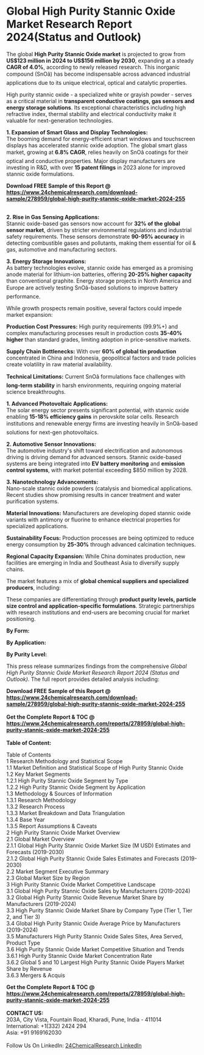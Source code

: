 <h1>Global High Purity Stannic Oxide Market Research Report 2024(Status and Outlook)</h1><p>The global <strong>High Purity Stannic Oxide market</strong> is projected to grow from <strong>US$123 million in 2024 to US$156 million by 2030</strong>, expanding at a steady <strong>CAGR of 4.0%</strong>, according to newly released research. This inorganic compound (SnOâ) has become indispensable across advanced industrial applications due to its unique electrical, optical and catalytic properties.</p><p>High purity stannic oxide - a specialized white or grayish powder - serves as a critical material in <strong>transparent conductive coatings, gas sensors and energy storage solutions</strong>. Its exceptional characteristics including high refractive index, thermal stability and electrical conductivity make it valuable for next-generation technologies.</p><p><strong>1. Expansion of Smart Glass and Display Technologies:</strong><br>
The booming demand for energy-efficient smart windows and touchscreen displays has accelerated stannic oxide adoption. The global smart glass market, growing at <strong>6.8% CAGR</strong>, relies heavily on SnOâ coatings for their optical and conductive properties. Major display manufacturers are investing in R&amp;D, with over <strong>15 patent filings</strong> in 2023 alone for improved stannic oxide formulations.</p><div><b>Download FREE Sample of this Report @ 
            <a href="https://www.24chemicalresearch.com/download-sample/278959/global-high-purity-stannic-oxide-market-2024-255">
            https://www.24chemicalresearch.com/download-sample/278959/global-high-purity-stannic-oxide-market-2024-255</a></b></div><br><p><strong>2. Rise in Gas Sensing Applications:</strong><br>
Stannic oxide-based gas sensors now account for <strong>32% of the global sensor market</strong>, driven by stricter environmental regulations and industrial safety requirements. These sensors demonstrate <strong>90-95% accuracy</strong> in detecting combustible gases and pollutants, making them essential for oil &amp; gas, automotive and manufacturing sectors.</p><p><strong>3. Energy Storage Innovations:</strong><br>
As battery technologies evolve, stannic oxide has emerged as a promising anode material for lithium-ion batteries, offering <strong>20-25% higher capacity</strong> than conventional graphite. Energy storage projects in North America and Europe are actively testing SnOâ-based solutions to improve battery performance.</p><p>While growth prospects remain positive, several factors could impede market expansion:</p><p><strong>Production Cost Pressures:</strong> High purity requirements (99.9%+) and complex manufacturing processes result in production costs <strong>35-40% higher</strong> than standard grades, limiting adoption in price-sensitive markets.</p><p><strong>Supply Chain Bottlenecks:</strong> With over <strong>60% of global tin production</strong> concentrated in China and Indonesia, geopolitical factors and trade policies create volatility in raw material availability.</p><p><strong>Technical Limitations:</strong> Current SnOâ formulations face challenges with <strong>long-term stability</strong> in harsh environments, requiring ongoing material science breakthroughs.</p><p><strong>1. Advanced Photovoltaic Applications:</strong><br>
The solar energy sector presents significant potential, with stannic oxide enabling <strong>15-18% efficiency gains</strong> in perovskite solar cells. Research institutions and renewable energy firms are investing heavily in SnOâ-based solutions for next-gen photovoltaics.</p><p><strong>2. Automotive Sensor Innovations:</strong><br>
The automotive industry's shift toward electrification and autonomous driving is driving demand for advanced sensors. Stannic oxide-based systems are being integrated into <strong>EV battery monitoring</strong> and <strong>emission control systems</strong>, with market potential exceeding $850 million by 2028.</p><p><strong>3. Nanotechnology Advancements:</strong><br>
Nano-scale stannic oxide powders (catalysis and biomedical applications. Recent studies show promising results in cancer treatment and water purification systems.</p><p><strong>Material Innovations:</strong> Manufacturers are developing doped stannic oxide variants with antimony or fluorine to enhance electrical properties for specialized applications.</p><p><strong>Sustainability Focus:</strong> Production processes are being optimized to reduce energy consumption by <strong>25-30%</strong> through advanced calcination techniques.</p><p><strong>Regional Capacity Expansion:</strong> While China dominates production, new facilities are emerging in India and Southeast Asia to diversify supply chains.</p><p>The market features a mix of <strong>global chemical suppliers and specialized producers</strong>, including:</p><p>These companies are differentiating through <strong>product purity levels, particle size control and application-specific formulations</strong>. Strategic partnerships with research institutions and end-users are becoming crucial for market positioning.</p><p><strong>By Form:</strong></p><p><strong>By Application:</strong></p><p><strong>By Purity Level:</strong></p><p>This press release summarizes findings from the comprehensive <em>Global High Purity Stannic Oxide Market Research Report 2024 (Status and Outlook)</em>. The full report provides detailed analysis including:</p><div><b>Download FREE Sample of this Report @ 
            <a href="https://www.24chemicalresearch.com/download-sample/278959/global-high-purity-stannic-oxide-market-2024-255">
            https://www.24chemicalresearch.com/download-sample/278959/global-high-purity-stannic-oxide-market-2024-255</a></b></div><br><div><b>Get the Complete Report & TOC @ 
            <a href="https://www.24chemicalresearch.com/reports/278959/global-high-purity-stannic-oxide-market-2024-255">
            https://www.24chemicalresearch.com/reports/278959/global-high-purity-stannic-oxide-market-2024-255</a></b></div><br>
            <b>Table of Content:</b><p>Table of Contents<br />
 1 Research Methodology and Statistical Scope<br />
 1.1 Market Definition and Statistical Scope of High Purity Stannic Oxide<br />
 1.2 Key Market Segments<br />
 1.2.1 High Purity Stannic Oxide Segment by Type<br />
 1.2.2 High Purity Stannic Oxide Segment by Application<br />
 1.3 Methodology & Sources of Information<br />
 1.3.1 Research Methodology<br />
 1.3.2 Research Process<br />
 1.3.3 Market Breakdown and Data Triangulation<br />
 1.3.4 Base Year<br />
 1.3.5 Report Assumptions & Caveats<br />
 2 High Purity Stannic Oxide Market Overview<br />
 2.1 Global Market Overview<br />
 2.1.1 Global High Purity Stannic Oxide Market Size (M USD) Estimates and Forecasts (2019-2030)<br />
 2.1.2 Global High Purity Stannic Oxide Sales Estimates and Forecasts (2019-2030)<br />
 2.2 Market Segment Executive Summary<br />
 2.3 Global Market Size by Region<br />
 3 High Purity Stannic Oxide Market Competitive Landscape<br />
 3.1 Global High Purity Stannic Oxide Sales by Manufacturers (2019-2024)<br />
 3.2 Global High Purity Stannic Oxide Revenue Market Share by Manufacturers (2019-2024)<br />
 3.3 High Purity Stannic Oxide Market Share by Company Type (Tier 1, Tier 2, and Tier 3)<br />
 3.4 Global High Purity Stannic Oxide Average Price by Manufacturers (2019-2024)<br />
 3.5 Manufacturers High Purity Stannic Oxide Sales Sites, Area Served, Product Type<br />
 3.6 High Purity Stannic Oxide Market Competitive Situation and Trends<br />
 3.6.1 High Purity Stannic Oxide Market Concentration Rate<br />
 3.6.2 Global 5 and 10 Largest High Purity Stannic Oxide Players Market Share by Revenue<br />
 3.6.3 Mergers & Acquis</p><div><b>Get the Complete Report & TOC @ 
            <a href="https://www.24chemicalresearch.com/reports/278959/global-high-purity-stannic-oxide-market-2024-255">
            https://www.24chemicalresearch.com/reports/278959/global-high-purity-stannic-oxide-market-2024-255</a></b></div><br><b>CONTACT US:</b><br>
            203A, City Vista, Fountain Road, Kharadi, Pune, India - 411014<br>
            International: +1(332) 2424 294<br>
            Asia: +91 9169162030 <br><br>
            Follow Us On LinkedIn: <a href="https://www.linkedin.com/company/24chemicalresearch/">24ChemicalResearch LinkedIn</a>